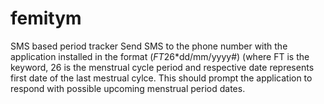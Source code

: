 # femitym
SMS based period tracker
Send SMS to the phone number with the application installed in the format  (*FT*26*dd/mm/yyyy#) (where FT is the keyword, 26 is the
menstrual cycle period and respective date represents first date of the last mestrual cylce. 
This should prompt the application to respond with possible upcoming menstrual period dates.
